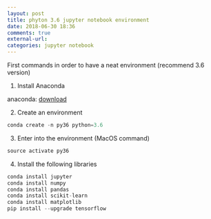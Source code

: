 ```yaml
---
layout: post
title: phyton 3.6 jupyter notebook environment
date: 2018-06-30 18:36
comments: true
external-url:
categories: jupyter notebook
---
```


First commands in order to have a neat environment (recommend 3.6 version)

1. Install Anaconda 

anaconda: [download](https://www.anaconda.com/download/#macos)

2. Create an environment

```python
conda create -n py36 python=3.6
```

3. Enter into the environment (MacOS command)

```python
source activate py36
```

4. Install the following libraries

```python
conda install jupyter
conda install numpy
conda install pandas
conda install scikit-learn
conda install matplotlib
pip install --upgrade tensorflow
```


